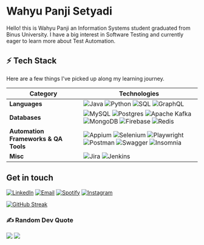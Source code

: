 # Wahyu Panji Setyadi
Hello! this is Wahyu Panji an Information Systems student graduated from Binus University. I have a big interest in Software Testing and currently eager to learn more about Test Automation. 

## ⚡ Tech Stack
Here are a few things I've picked up along my learning journey.

| **Category** | **Technologies** |
| - | - |
**Languages**| ![Java](https://img.shields.io/badge/Java-ED8B00?style=for-the-badge&logo=openjdk&logoColor=white) ![Python](https://img.shields.io/badge/Python-FFD43B?style=for-the-badge&logo=python&logoColor=blue) ![SQL](https://img.shields.io/badge/SQL-005C84?style=for-the-badge&logo=mysql&logoColor=white) ![GraphQL](https://img.shields.io/badge/-GraphQL-E10098?style=for-the-badge&logo=graphql&logoColor=white)
 **Databases**| ![MySQL](https://img.shields.io/badge/mysql-%2300000f.svg?style=for-the-badge&logo=mysql&logoColor=white) ![Postgres](https://img.shields.io/badge/postgres-%23316192.svg?style=for-the-badge&logo=postgresql&logoColor=white) ![Apache Kafka](https://img.shields.io/badge/Apache%20Kafka-000?style=for-the-badge&logo=apachekafka) ![MongoDB](https://img.shields.io/badge/MongoDB-%234ea94b.svg?style=for-the-badge&logo=mongodb&logoColor=white) ![Firebase](https://img.shields.io/badge/Firebase-039BE5?style=for-the-badge&logo=Firebase&logoColor=white) ![Redis](https://img.shields.io/badge/redis-%23DD0031.svg?style=for-the-badge&logo=redis&logoColor=white)
**Automation Frameworks & QA Tools**|![Appium](https://img.shields.io/badge/Appium-7e56c2?style=for-the-badge&logo=Appium&logoColor=white) ![Selenium](https://img.shields.io/badge/Selenium-43B02A?style=for-the-badge&logo=Selenium&logoColor=white) ![Playwright](https://img.shields.io/badge/Playwright-2EAD33?style=for-the-badge&logo=playwright&logoColor=white) ![Postman](https://img.shields.io/badge/Postman-FF6C37?style=for-the-badge&logo=postman&logoColor=white) ![Swagger](https://img.shields.io/badge/-Swagger-%23Clojure?style=for-the-badge&logo=swagger&logoColor=white) ![Insomnia](https://img.shields.io/badge/Insomnia-black?style=for-the-badge&logo=insomnia&logoColor=5849BE)
**Misc**|![Jira](https://img.shields.io/badge/Jira-0052CC?style=for-the-badge&logo=Jira&logoColor=white) ![Jenkins](https://img.shields.io/badge/Jenkins-D24939?style=for-the-badge&logo=Jenkins&logoColor=white) 

## Get in touch
[![LinkedIn](https://img.shields.io/badge/LinkedIn-000?style=flat&logoColor=blue&logo=linkedin)](https://www.linkedin.com/in/wahyu-setyadi/)
[![Email](https://img.shields.io/badge/Email-000?style=flat&logo=gmail)](mailto:wahyupanji240@gmail.com)
[![Spotify](https://img.shields.io/badge/Spotify-000?&style=flat&logo=spotify)](https://open.spotify.com/user/luci02tggquxza2jltjn0oexg)
[![Instagram](https://img.shields.io/badge/Instagram-%23E4405F.svg?logo=Instagram&logoColor=white)](https://instagram.com/wahyusername24)

[![GitHub Streak](https://git-hub-streak-stats.vercel.app?user=WAHYUSERNAME24)](https://git.io/streak-stats)


### ✍️ Random Dev Quote
![](https://quotes-github-readme.vercel.app/api?type=horizontal&theme=radical)
[![](https://visitcount.itsvg.in/api?id=wahyusername24&icon=0&color=0)](https://visitcount.itsvg.in)
